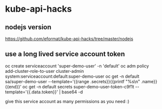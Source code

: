 # kube-api-hacks

## nodejs version

https://github.com/eformat/kube-api-hacks/tree/master/nodejs

## use a long lived service account token

oc create serviceaccount 'super-demo-user' -n 'default'
oc adm policy add-cluster-role-to-user cluster-admin 
system:serviceaccount:default:super-demo-user
oc get -n default sa/super-demo-user --template='{{range 
.secrets}}{{printf "%s\n" .name}}{{end}}'
oc get -n default secrets super-demo-user-token-c9f1t 
--template='{{.data.token}}' | base64 -d

give this service account as many permissions as you need :)


